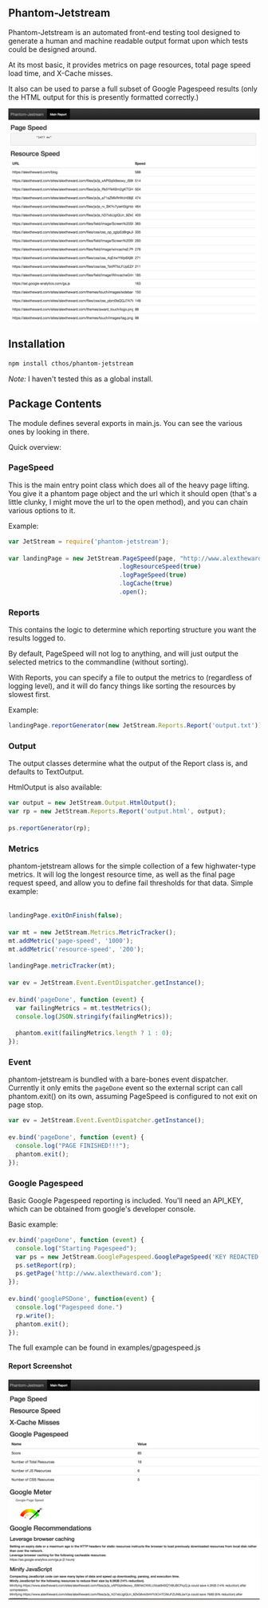 ## Phantom-Jetstream

Phantom-Jetstream is an automated front-end testing tool designed to generate a
human and machine readable output format upon which tests could be designed around.

At its most basic, it provides metrics on page resources, total page speed load time, and X-Cache misses.

It also can be used to parse a full subset of Google Pagespeed results (only the HTML output for this is
  presently formatted correctly.)

![Vanilla Screenshot](/examples/screenshots/vanilla-report.png?raw=true "Vanilla Screenshot")

## Installation

```bash
npm install cthos/phantom-jetstream
```

*Note:* I haven't tested this as a global install.

## Package Contents

The module defines several exports in main.js. You can see the various ones by looking in there.

Quick overview:

### PageSpeed

This is the main entry point class which does all of the heavy page lifting. You give it a phantom page object and the url
which it should open (that's a little clunky, I might move the url to the open method), and you can chain various
options to it.

Example:

```js
var JetStream = require('phantom-jetstream');

var landingPage = new JetStream.PageSpeed(page, "http://www.alextheward.com")
                               .logResourceSpeed(true)
                               .logPageSpeed(true)
                               .logCache(true)
                               .open();
```

### Reports

This contains the logic to determine which reporting structure you want the results logged to.

By default, PageSpeed will not log to anything, and will just output the selected metrics to the commandline (without sorting).

With Reports, you can specify a file to output the metrics to (regardless of logging level), and it will do fancy things like
sorting the resources by slowest first.

Example:

```js
landingPage.reportGenerator(new JetStream.Reports.Report('output.txt'));
```

### Output

The output classes determine what the output of the Report class is, and defaults to TextOutput.

HtmlOutput is also available:

```js
var output = new JetStream.Output.HtmlOutput();
var rp = new JetStream.Reports.Report('output.html', output);

ps.reportGenerator(rp);
```

### Metrics

phantom-jetstream allows for the simple collection of a few highwater-type metrics. It will log the longest resource time, as well as the final
page request speed, and allow you to define fail thresholds for that data. Simple example:

```js

landingPage.exitOnFinish(false);

var mt = new JetStream.Metrics.MetricTracker();
mt.addMetric('page-speed', '1000');
mt.addMetric('resource-speed', '200');

landingPage.metricTracker(mt);

var ev = JetStream.Event.EventDispatcher.getInstance();

ev.bind('pageDone', function (event) {
  var failingMetrics = mt.testMetrics();
  console.log(JSON.stringify(failingMetrics));

  phantom.exit(failingMetrics.length ? 1 : 0);
});
```

### Event

phantom-jetstream is bundled with a bare-bones event dispatcher. Currently it only emits the `pageDone` event so the external script can call phantom.exit() on its own, assuming PageSpeed is configured to not exit on page stop.

```js
var ev = JetStream.Event.EventDispatcher.getInstance();

ev.bind('pageDone', function (event) {  
  console.log("PAGE FINISHED!!!");
  phantom.exit();
});
```

### Google Pagespeed

Basic Google Pagespeed reporting is included. You'll need an API_KEY, which can be obtained from google's developer console.

Basic example:

```js
ev.bind('pageDone', function (event) {
  console.log("Starting Pagespeed");
  var ps = new JetStream.GooglePagespeed.GooglePageSpeed('KEY REDACTED');
  ps.setReport(rp);
  ps.getPage('http://www.alextheward.com');
});

ev.bind('googlePSDone', function(event) {
  console.log("Pagespeed done.")
  rp.write();
  phantom.exit();
});
```

The full example can be found in examples/gpagespeed.js

#### Report Screenshot
![Google Pagespeed Screenshot](/examples/screenshots/gps-report.png?raw=true "Google Pagespeed Screenshot")
